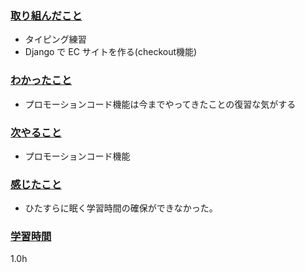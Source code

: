 ### <u>取り組んだこと</u>
- タイピング練習
- Django で EC サイトを作る(checkout機能)

### <u>わかったこと</u>
- プロモーションコード機能は今までやってきたことの復習な気がする

### <u>次やること</u>
- プロモーションコード機能

### <u>感じたこと</u>
- ひたすらに眠く学習時間の確保ができなかった。

### <u>学習時間</u>
1.0h